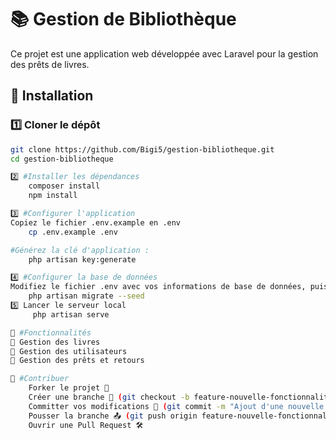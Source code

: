 # 📚 Gestion de Bibliothèque

Ce projet est une application web développée avec Laravel pour la gestion des prêts de livres.

## 🚀 Installation

### 1️⃣ Cloner le dépôt
```sh
git clone https://github.com/Bigi5/gestion-bibliotheque.git
cd gestion-bibliotheque

2️⃣ #Installer les dépendances
    composer install
    npm install

3️⃣ #Configurer l'application
Copiez le fichier .env.example en .env
    cp .env.example .env

#Générez la clé d'application :
    php artisan key:generate

4️⃣ #Configurer la base de données
Modifiez le fichier .env avec vos informations de base de données, puis exécutez :
    php artisan migrate --seed
5️⃣ Lancer le serveur local
     php artisan serve

📌 #Fonctionnalités
📖 Gestion des livres
👤 Gestion des utilisateurs
📅 Gestion des prêts et retours

🤝 #Contribuer
    Forker le projet 🍴
    Créer une branche 🔀 (git checkout -b feature-nouvelle-fonctionnalite)
    Committer vos modifications 🎯 (git commit -m "Ajout d'une nouvelle fonctionnalité")
    Pousser la branche 📤 (git push origin feature-nouvelle-fonctionnalite)
    Ouvrir une Pull Request 🛠️
